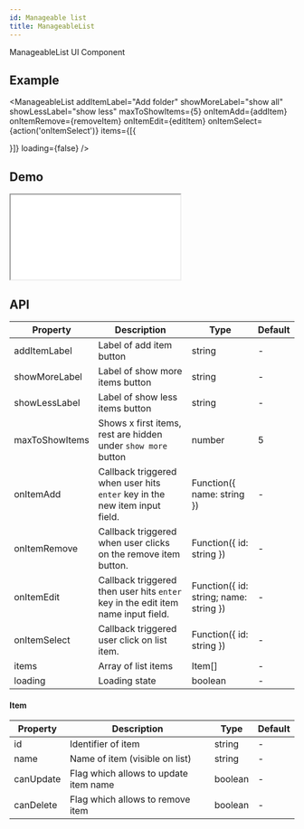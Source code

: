 ```yaml
---
id: Manageable list
title: ManageableList
---
```


ManageableList UI Component

## Example

<ManageableList
addItemLabel="Add folder"
showMoreLabel="show all"
showLessLabel="show less"
maxToShowItems={5}
onItemAdd={addItem}
onItemRemove={removeItem}
onItemEdit={editItem}
onItemSelect={action('onItemSelect')}
items={[{

}]}
loading={false}
/>

## Demo

<iframe src="/storybook-static/iframe.html?id=components-manageable-list--default"></iframe>

## API

| Property       | Description                                                                      | Type                                   | Default |
| -------------- | -------------------------------------------------------------------------------- | -------------------------------------- | ------- |
| addItemLabel   | Label of add item button                                                         | string                                 | -       |
| showMoreLabel  | Label of show more items button                                                  | string                                 | -       |
| showLessLabel  | Label of show less items button                                                  | string                                 | -       |
| maxToShowItems | Shows x first items, rest are hidden under `show more` button                    | number                                 | 5       |
| onItemAdd      | Callback triggered when user hits `enter` key in the new item input field.       | Function({ name: string })             | -       |
| onItemRemove   | Callback triggered when user clicks on the remove item button.                   | Function({ id: string })               | -       |
| onItemEdit     | Callback triggered then user hits `enter` key in the edit item name input field. | Function({ id: string; name: string }) | -       |
| onItemSelect   | Callback triggered user click on list item.                                      | Function({ id: string })               | -       |
| items          | Array of list items                                                              | Item[]                                 | -       |
| loading        | Loading state                                                                    | boolean                                | -       |

#### Item

| Property  | Description                           | Type    | Default |
| --------- | ------------------------------------- | ------- | ------- |
| id        | Identifier of item                    | string  | -       |
| name      | Name of item (visible on list)        | string  | -       |
| canUpdate | Flag which allows to update item name | boolean | -       |
| canDelete | Flag which allows to remove item      | boolean | -       |
